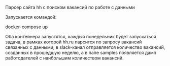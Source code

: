 Парсер сайта hh c поиском вакансий по работе с данными

Запускается командой:

  docker-compose up 


Оба контейнера запустятся, 
каждый понедельник будет запускаться задача, в рамках которой hh.ru парсится по запросу вакансий связанных с данными,
в slack-канал отправляется количество вакансий, созданных в прошедшую неделю,
а в папе samples появляется дамп работодателей с наибольшим количеством вакансий.
